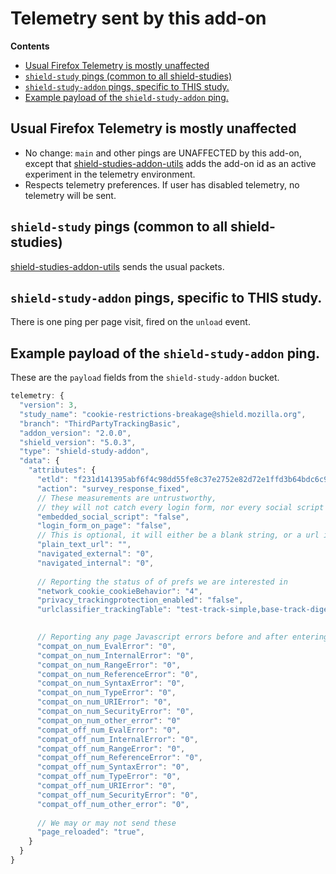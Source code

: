 # Telemetry sent by this add-on

<!-- START doctoc generated TOC please keep comment here to allow auto update -->
<!-- DON'T EDIT THIS SECTION, INSTEAD RE-RUN doctoc TO UPDATE -->
**Contents**

- [Usual Firefox Telemetry is mostly unaffected](#usual-firefox-telemetry-is-mostly-unaffected)
- [`shield-study` pings (common to all shield-studies)](#shield-study-pings-common-to-all-shield-studies)
- [`shield-study-addon` pings, specific to THIS study.](#shield-study-addon-pings-specific-to-this-study)
- [Example payload of the `shield-study-addon` ping.](#example-payload-of-the-shield-study-addon-ping)

<!-- END doctoc generated TOC please keep comment here to allow auto update -->

## Usual Firefox Telemetry is mostly unaffected

* No change: `main` and other pings are UNAFFECTED by this add-on, except that [shield-studies-addon-utils](https://github.com/mozilla/shield-studies-addon-utils) adds the add-on id as an active experiment in the telemetry environment.
* Respects telemetry preferences. If user has disabled telemetry, no telemetry will be sent.

## `shield-study` pings (common to all shield-studies)

[shield-studies-addon-utils](https://github.com/mozilla/shield-studies-addon-utils) sends the usual packets.

## `shield-study-addon` pings, specific to THIS study.

There is one ping per page visit, fired on the `unload` event.

## Example payload of the `shield-study-addon` ping.

These are the `payload` fields from the `shield-study-addon` bucket.

```js
telemetry: {
  "version": 3,
  "study_name": "cookie-restrictions-breakage@shield.mozilla.org",
  "branch": "ThirdPartyTrackingBasic",
  "addon_version": "2.0.0",
  "shield_version": "5.0.3",
  "type": "shield-study-addon",
  "data": {
    "attributes": {
      "etld": "f231d141395abf6f4c98dd55fe8c37e2752e82d72e1ffd3b64bdc6c978692fc6",
      "action": "survey_response_fixed",
      // These measurements are untrustworthy, 
      // they will not catch every login form, nor every social script
      "embedded_social_script": "false",
      "login_form_on_page": "false",
      // This is optional, it will either be a blank string, or a url if the user gives explicit permission.
      "plain_text_url": "",
      "navigated_external": "0",
      "navigated_internal": "0",
      
      // Reporting the status of of prefs we are interested in
      "network_cookie_cookieBehavior": "4",
      "privacy_trackingprotection_enabled": "false",
      "urlclassifier_trackingTable": "test-track-simple,base-track-digest256",

      
      // Reporting any page Javascript errors before and after entering compat mode
      "compat_on_num_EvalError": "0",
      "compat_on_num_InternalError": "0",
      "compat_on_num_RangeError": "0",
      "compat_on_num_ReferenceError": "0",
      "compat_on_num_SyntaxError": "0",
      "compat_on_num_TypeError": "0",
      "compat_on_num_URIError": "0",
      "compat_on_num_SecurityError": "0",
      "compat_on_num_other_error": "0"
      "compat_off_num_EvalError": "0",
      "compat_off_num_InternalError": "0",
      "compat_off_num_RangeError": "0",
      "compat_off_num_ReferenceError": "0",
      "compat_off_num_SyntaxError": "0",
      "compat_off_num_TypeError": "0",
      "compat_off_num_URIError": "0",
      "compat_off_num_SecurityError": "0",
      "compat_off_num_other_error": "0",
      
      // We may or may not send these
      "page_reloaded": "true",
    }
  }
}
```

